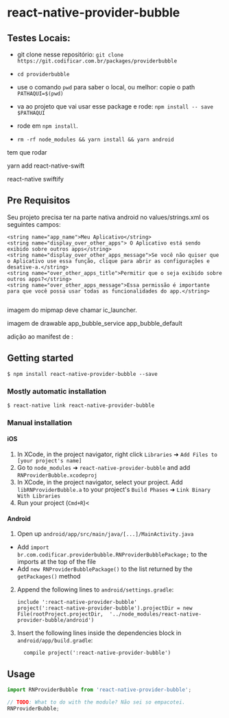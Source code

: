 
# react-native-provider-bubble

## Testes Locais:

- git clone nesse repositório: `git clone https://git.codificar.com.br/packages/providerbubble`

- `cd providerbubble`

- use o comando `pwd` para saber o local, ou melhor:  copie o path `PATHAQUI=$(pwd)`

- va ao projeto que vai usar esse package e rode: `npm install -- save $PATHAQUI`

- rode em `npm install`.

- `rm -rf node_modules && yarn install && yarn android`

tem que rodar

yarn add react-native-swift

react-native swiftify
## Pre Requisitos 

Seu projeto precisa ter na parte nativa android no values/strings.xml os seguintes campos:

`````
<string name="app_name">Meu Aplicativo</string>
<string name="display_over_other_apps"> O Aplicativo está sendo exibido sobre outros apps</string>
<string name="display_over_other_apps_message">Se você não quiser que o Aplicativo use essa função, clique para abrir as configurações e desative-a.</string>
<string name="over_other_apps_title">Permitir que o seja exibido sobre outros apps?</string>
<string name="over_other_apps_message">Essa permissão é importante para que você possa usar todas as funcionalidades do app.</string>
   
`````
imagem do mipmap deve chamar ic_launcher.

imagem de drawable app_bubble_service app_bubble_default

adição ao manifest de : 
<service android:name="br.com.codificar.providerbubble.BubbleService" />


## Getting started

`$ npm install react-native-provider-bubble --save`

### Mostly automatic installation

`$ react-native link react-native-provider-bubble`

### Manual installation


#### iOS

1. In XCode, in the project navigator, right click `Libraries` ➜ `Add Files to [your project's name]`
2. Go to `node_modules` ➜ `react-native-provider-bubble` and add `RNProviderBubble.xcodeproj`
3. In XCode, in the project navigator, select your project. Add `libRNProviderBubble.a` to your project's `Build Phases` ➜ `Link Binary With Libraries`
4. Run your project (`Cmd+R`)<

#### Android

1. Open up `android/app/src/main/java/[...]/MainActivity.java`
  - Add `import br.com.codificar.providerbubble.RNProviderBubblePackage;` to the imports at the top of the file
  - Add `new RNProviderBubblePackage()` to the list returned by the `getPackages()` method
2. Append the following lines to `android/settings.gradle`:
  	```
  	include ':react-native-provider-bubble'
  	project(':react-native-provider-bubble').projectDir = new File(rootProject.projectDir, 	'../node_modules/react-native-provider-bubble/android')
  	```
3. Insert the following lines inside the dependencies block in `android/app/build.gradle`:
  	```
      compile project(':react-native-provider-bubble')
  	```

## Usage
```javascript
import RNProviderBubble from 'react-native-provider-bubble';

// TODO: What to do with the module? Não sei so empacotei.
RNProviderBubble;
```
  